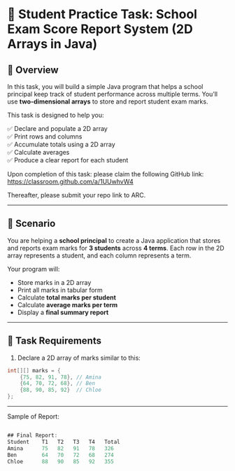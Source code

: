 # 🏫 Student Practice Task: School Exam Score Report System (2D Arrays in Java)

## 📘 Overview

In this task, you will build a simple Java program that helps a school principal keep track of student performance across multiple terms. You’ll use **two-dimensional arrays** to store and report student exam marks.

This task is designed to help you:

✅ Declare and populate a 2D array  
✅ Print rows and columns  
✅ Accumulate totals using a 2D array  
✅ Calculate averages  
✅ Produce a clear report for each student  

Upon completion of this task: please claim the following GitHub link: https://classroom.github.com/a/1UUwhvW4

Thereafter, please submit your repo link to ARC.

---

## 🎯 Scenario

You are helping a **school principal** to create a Java application that stores and reports exam marks for **3 students** across **4 terms**. Each row in the 2D array represents a student, and each column represents a term.

Your program will:

- Store marks in a 2D array  
- Print all marks in tabular form  
- Calculate **total marks per student**  
- Calculate **average marks per term**  
- Display a **final summary report**  

---

## 🧪 Task Requirements

1. Declare a 2D array of marks similar to this:

```java
int[][] marks = {
    {75, 82, 91, 78}, // Amina
    {64, 70, 72, 68}, // Ben
    {88, 90, 85, 92}  // Chloe
};

```
---

Sample of Report:
```java

## Final Report:
Student    T1   T2   T3   T4   Total
Amina      75   82   91   78   326
Ben        64   70   72   68   274
Chloe      88   90   85   92   355

```
